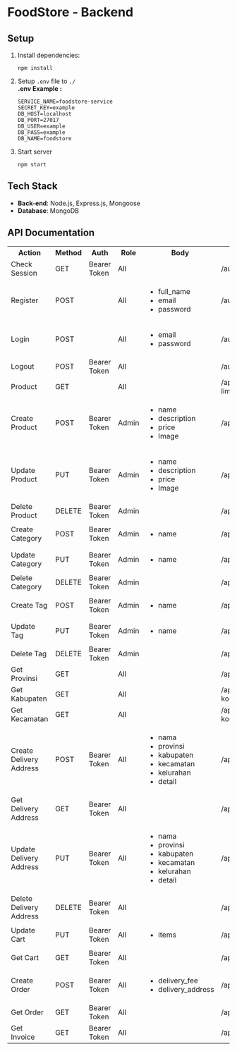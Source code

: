 # FoodStore - Backend

## Setup

1. Install dependencies:

   ```
   npm install
   ```

2. Setup `.env` file to `./` <br />
   **.env Example :**

   ```
   SERVICE_NAME=foodstore-service
   SECRET_KEY=example
   DB_HOST=localhost
   DB_PORT=27017
   DB_USER=example
   DB_PASS=example
   DB_NAME=foodstore
   ```

3. Start server
   ```
   npm start
   ```

## Tech Stack

- **Back-end**: Node.js, Express.js, Mongoose
- **Database**: MongoDB

## API Documentation

<table>
  <tr>
    <th>Action</th>
    <th>Method</th>
    <th>Auth</th>
    <th>Role</th>
    <th>Body</th>
    <th>Endpoint</th>
  </tr>
  <tr>
    <td>Check Session</td>
    <td>GET</td>
    <td>Bearer Token</td>
    <td>All</td>
    <td></td>
    <td>/auth/me</td>
  </tr>
  <tr>
    <td>Register</td>
    <td>POST</td>
    <td></td>
    <td>All</td>
    <td>
     <ul>
        <li>full_name</li>
        <li>email</li>
        <li>password</li>
     </ul>
    </td>
    <td>/auth/register</td>
  </tr>

  <tr>
    <td>Login</td>
    <td>POST</td>
    <td></td>
    <td>All</td>
    <td>
     <ul>
        <li>email</li>
        <li>password</li>
     </ul>
    </td>
    <td>/auth/login</td>
  </tr>

  <tr>
    <td>Logout</td>
    <td>POST</td>
    <td>Bearer Token</td>
    <td>All</td>
    <td>
    </td>
    <td>/auth/logout</td>
  </tr>

  <tr>
    <td>Product</td>
    <td>GET</td>
    <td></td>
    <td>All</td>
    <td>
    </td>
    <td>/api/products?limit=&skip=&q=&tags[]=&category=</td>
  </tr>

<tr>
    <td>Create Product</td>
    <td>POST</td>
    <td>Bearer Token</td>
    <td>Admin</td>
    <td>
        <ul>
        <li>name</li>
        <li>description</li>
        <li>price</li>
        <li>Image</li>
        </ul>
    </td>
    <td>/api/products</td>
</tr>

<tr>
    <td>Update Product</td>
    <td>PUT</td>
    <td>Bearer Token</td>
    <td>Admin</td>
    <td>
        <ul>
        <li>name</li>
        <li>description</li>
        <li>price</li>
        <li>Image</li>
        </ul>
    </td>
    <td>/api/products/:id</td>
</tr>

<tr>
    <td>Delete Product</td>
    <td>DELETE</td>
    <td>Bearer Token</td>
    <td>Admin</td>
    <td>
    </td>
    <td>/api/products/:id</td>
</tr>

<tr>
    <td>Create Category</td>
    <td>POST</td>
    <td>Bearer Token</td>
    <td>Admin</td>
    <td>
        <ul>
        <li>name</li>
        </ul>
    </td>
    <td>/api/categories</td>
</tr>

<tr>
    <td>Update Category</td>
    <td>PUT</td>
    <td>Bearer Token</td>
    <td>Admin</td>
    <td>
        <ul>
        <li>name</li>
        </ul>
    </td>
    <td>/api/categories/:id</td>
</tr>

<tr>
    <td>Delete Category</td>
    <td>DELETE</td>
    <td>Bearer Token</td>
    <td>Admin</td>
    <td>
    </td>
    <td>/api/categories/:id</td>
</tr>

<tr>
    <td>Create Tag</td>
    <td>POST</td>
    <td>Bearer Token</td>
    <td>Admin</td>
    <td>
        <ul>
        <li>name</li>
        </ul>
    </td>
    <td>/api/tags</td>
</tr>

<tr>
    <td>Update Tag</td>
    <td>PUT</td>
    <td>Bearer Token</td>
    <td>Admin</td>
    <td>
        <ul>
        <li>name</li>
        </ul>
    </td>
    <td>/api/tags/:id</td>
</tr>

<tr>
    <td>Delete Tag</td>
    <td>DELETE</td>
    <td>Bearer Token</td>
    <td>Admin</td>
    <td>
    </td>
    <td>/api/tags/:id</td>
</tr>

<tr>
    <td>Get Provinsi</td>
    <td>GET</td>
    <td></td>
    <td>All</td>
    <td>
    </td>
    <td>/api/wilayah/provinsi</td>
</tr>

<tr>
    <td>Get Kabupaten</td>
    <td>GET</td>
    <td></td>
    <td>All</td>
    <td>
    </td>
    <td>/api/wilayah/kabupaten?kode_induk=</td>
</tr>

<tr>
    <td>Get Kecamatan</td>
    <td>GET</td>
    <td></td>
    <td>All</td>
    <td>
    </td>
    <td>/api/wilayah/kecamatan?kode_induk=</td>
</tr>

<tr>
    <td>Create Delivery Address</td>
    <td>POST</td>
    <td>Bearer Token</td>
    <td>All</td>
    <td>
    <ul>
        <li>nama</li>
        <li>provinsi</li>
        <li>kabupaten</li>
        <li>kecamatan</li>
        <li>kelurahan</li>
        <li>detail</li>
    </ul>
    </td>
    <td>/api/delivery-addresses</td>
</tr>

<tr>
    <td>Get Delivery Address</td>
    <td>GET</td>
    <td>Bearer Token</td>
    <td>All</td>
    <td>
    </td>
    <td>/api/delivery-addresses</td>
</tr>

<tr>
    <td>Update Delivery Address</td>
    <td>PUT</td>
    <td>Bearer Token</td>
    <td>All</td>
    <td>
    <ul>
        <li>nama</li>
        <li>provinsi</li>
        <li>kabupaten</li>
        <li>kecamatan</li>
        <li>kelurahan</li>
        <li>detail</li>
    </ul>
    </td>
    <td>/api/delivery-addresses/:id</td>
</tr>

<tr>
    <td>Delete Delivery Address</td>
    <td>DELETE</td>
    <td>Bearer Token</td>
    <td>All</td>
    <td>
    </td>
    <td>/api/delivery-addresses/:id</td>
</tr>

<tr>
    <td>Update Cart</td>
    <td>PUT</td>
    <td>Bearer Token</td>
    <td>All</td>
    <td>
    <ul>
        <li>items</li>
    </ul>
    </td>
    <td>/api/carts</td>
</tr>

<tr>
    <td>Get Cart</td>
    <td>GET</td>
    <td>Bearer Token</td>
    <td>All</td>
    <td>
    </td>
    <td>/api/carts</td>
</tr>

<tr>
    <td>Create Order</td>
    <td>POST</td>
    <td>Bearer Token</td>
    <td>All</td>
    <td>
    <ul>
        <li>delivery_fee</li>
        <li>delivery_address</li>
    </ul>
    </td>
    <td>/api/orders</td>
</tr>

<tr>
    <td>Get Order</td>
    <td>GET</td>
    <td>Bearer Token</td>
    <td>All</td>
    <td>
    </td>
    <td>/api/orders</td>
</tr>

<tr>
    <td>Get Invoice</td>
    <td>GET</td>
    <td>Bearer Token</td>
    <td>All</td>
    <td>
    </td>
    <td>/api/orders/:order_id</td>
</tr>

</table>
